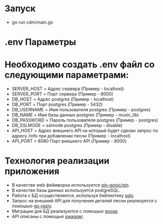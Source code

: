 # Запуск
- go run cdm/main.go

# .env Параметры

<h1>Необходимо создать .env файл со следующими параметрами:</h1>

- SERVER_HOST = Адрес сервера (Пример - localhost)
- SERVER_PORT = Порт сервера (Пример - 8000)
- DB_HOST = Адрес postgres (Пример - localhost)
- DB_PORT = Порт postgres (Пример - 5432)
- DB_USERNAME = Имя пользователя postgres (Пример - postgres)
- DB_NAME = Имя базы данных postgres (Пример - music_lib)
- DB_PASSWORD = Пароль пользователя postgres (Пример - postgres)
- DB_SSLMODE = sslmode postgres (Пример - disable)
- API_HOST = Адрес внешнего API на который будет сделан запрос по адресу /info при добавлении песни (Пример - localhost)
- API_PORT = 8080 Порт внешнего API (Пример - 8000)

# Технология реализации приложения
- В качестве web феймворка используется <a href="https://github.com/gin-gonic/gin">gin-gonic/gin</a>.
- В качестве базы данных используется postgreSQL.
- Работа с БД осуществляется, используя библиотеку <a href="https://github.com/jmoiron/sqlx">sqlx</a>.
- Запрос на внешний API для получения деталей песни реализуется с помошью <a href="github.com/go-resty/resty">go-resty</a>.
- Миграции для БД реализуются с помошью <a href="github.com/pressly/goose">goose</a>.
- API описаны с помощью <a href="github.com/swaggo/swag">swagger</a>.